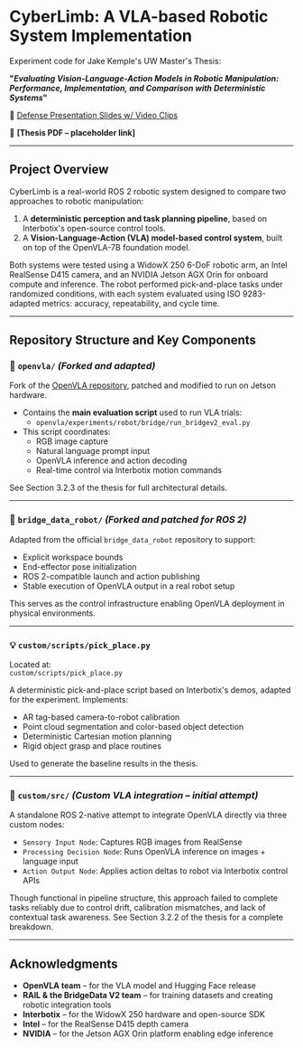 # CyberLimb: A VLA-based Robotic System Implementation

Experiment code for Jake Kemple's UW Master's Thesis:

**"_Evaluating Vision-Language-Action Models in Robotic Manipulation: Performance, Implementation, and Comparison with Deterministic Systems_"**  

📄 [Defense Presentation Slides w/ Video Clips](https://docs.google.com/presentation/d/1ueZkYw0638_mXNqgWYmY4bsO7ufsI6I4i-9ZU_T4mS0/edit?slide=id.g3611437e6de_0_1377#slide=id.g3611437e6de_0_1377)

📄 **[Thesis PDF – placeholder link]**

---

## Project Overview

CyberLimb is a real-world ROS 2 robotic system designed to compare two approaches to robotic manipulation:

1. A **deterministic perception and task planning pipeline**, based on Interbotix's open-source control tools.
2. A **Vision-Language-Action (VLA) model-based control system**, built on top of the OpenVLA-7B foundation model.

Both systems were tested using a WidowX 250 6-DoF robotic arm, an Intel RealSense D415 camera, and an NVIDIA Jetson AGX Orin for onboard compute and inference. The robot performed pick-and-place tasks under randomized conditions, with each system evaluated using ISO 9283-adapted metrics: accuracy, repeatability, and cycle time.

---

## Repository Structure and Key Components

### 🧠 `openvla/` *(Forked and adapted)*

Fork of the [OpenVLA repository](https://huggingface.co/openvla/openvla-7b), patched and modified to run on Jetson hardware.

- Contains the **main evaluation script** used to run VLA trials:
  - `openvla/experiments/robot/bridge/run_bridgev2_eval.py`
- This script coordinates:
  - RGB image capture
  - Natural language prompt input
  - OpenVLA inference and action decoding
  - Real-time control via Interbotix motion commands

See Section 3.2.3 of the thesis for full architectural details.

---

### 🔁 `bridge_data_robot/` *(Forked and patched for ROS 2)*

Adapted from the official `bridge_data_robot` repository to support:

- Explicit workspace bounds
- End-effector pose initialization
- ROS 2-compatible launch and action publishing
- Stable execution of OpenVLA output in a real robot setup

This serves as the control infrastructure enabling OpenVLA deployment in physical environments.

---

### 💡 `custom/scripts/pick_place.py`

Located at:  
`custom/scripts/pick_place.py`

A deterministic pick-and-place script based on Interbotix's demos, adapted for the experiment. Implements:

- AR tag-based camera-to-robot calibration
- Point cloud segmentation and color-based object detection
- Deterministic Cartesian motion planning
- Rigid object grasp and place routines

Used to generate the baseline results in the thesis.

---

### 🧪 `custom/src/` *(Custom VLA integration – initial attempt)*

A standalone ROS 2-native attempt to integrate OpenVLA directly via three custom nodes:

- `Sensory Input Node`: Captures RGB images from RealSense
- `Processing Decision Node`: Runs OpenVLA inference on images + language input
- `Action Output Node`: Applies action deltas to robot via Interbotix control APIs

Though functional in pipeline structure, this approach failed to complete tasks reliably due to control drift, calibration mismatches, and lack of contextual task awareness. See Section 3.2.2 of the thesis for a complete breakdown.

---

## Acknowledgments

- **OpenVLA team** – for the VLA model and Hugging Face release
- **RAIL & the BridgeData V2 team** – for training datasets and creating robotic integration tools
- **Interbotix** – for the WidowX 250 hardware and open-source SDK
- **Intel** – for the RealSense D415 depth camera
- **NVIDIA** – for the Jetson AGX Orin platform enabling edge inference
